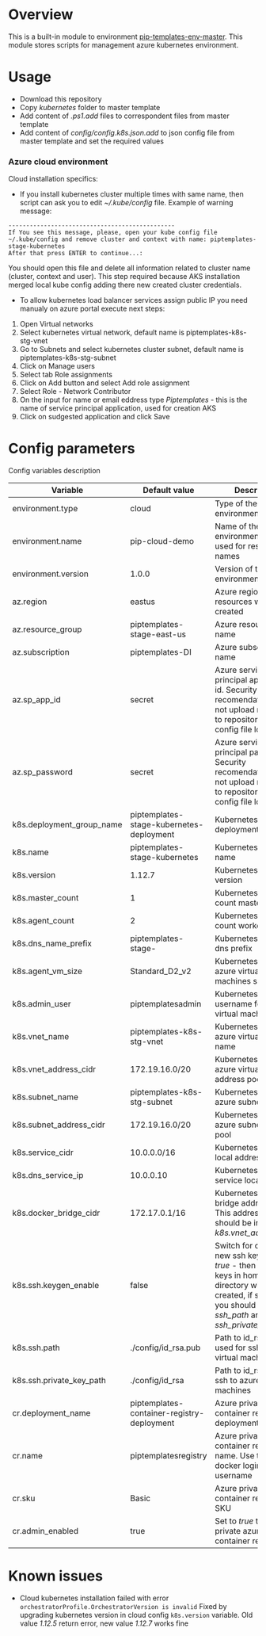 # Overview

This is a built-in module to environment [pip-templates-env-master](https://github.com/pip-templates/pip-templates-env-master). 
This module stores scripts for management azure kubernetes environment.

# Usage

- Download this repository
- Copy *kubernetes* folder to master template
- Add content of *.ps1.add* files to correspondent files from master template
- Add content of *config/config.k8s.json.add* to json config file from master template and set the required values

### Azure cloud environment

Cloud installation specifics:
* If you install kubernetes cluster multiple times with same name, then script can ask you to edit *~/.kube/config* file. Example of warning message:

```
-----------------------------------------------
If You see this message, please, open your kube config file ~/.kube/config and remove cluster and context with name: piptemplates-stage-kubernetes
After that press ENTER to continue...:
```

You should open this file and delete all information related to cluster name (cluster, context and user). This step required because AKS installation merged local kube config adding there new created cluster credentials.

* To allow kubernetes load balancer services assign public IP you need manualy on azure portal execute next steps:
1) Open Virtual networks
2) Select kubernetes virtual network, default name is piptemplates-k8s-stg-vnet 
3) Go to Subnets and select kubernetes cluster subnet, default name is piptemplates-k8s-stg-subnet
4) Click on Manage users
5) Select tab Role assignments
6) Click on Add button and select Add role assignment
7) Select Role - Network Contributor
8) On the input for name or email eddress type *Piptemplates* - this is the name of service principal application, used for creation AKS
9) Click on sudgested application and click Save

# Config parameters

Config variables description

| Variable | Default value | Description |
|----|----|---|
| environment.type | cloud | Type of the environment |
| environment.name | pip-cloud-demo | Name of the environment. Will be used for resources names |
| environment.version | 1.0.0 | Version of the environment |
| az.region | eastus | Azure region where resources will be created |
| az.resource_group | piptemplates-stage-east-us | Azure resource group name |
| az.subscription | piptemplates-DI | Azure subscription name |
| az.sp_app_id | secret | Azure service principal application id. Security recomendation - do not upload real value to repository, store config file localy |
| az.sp_password | secret | Azure service principal password. Security recomendation - do not upload real value to repository, store config file localy |
| k8s.deployment_group_name | piptemplates-stage-kubernetes-deployment | Kubernetes azure deployment name |
| k8s.name | piptemplates-stage-kubernetes | Kubernetes cluster name |
| k8s.version | 1.12.7 | Kubernetes cluster version |
| k8s.master_count | 1 | Kubernetes cluster count master nodes |
| k8s.agent_count | 2 | Kubernetes cluster count worker nodes |
| k8s.dns_name_prefix | piptemplates-stage- | Kubernetes cluster dns prefix |
| k8s.agent_vm_size | Standard_D2_v2 | Kubernetes cluster azure virtual machines size |
| k8s.admin_user | piptemplatesadmin | Kubernetes cluster username for azure virtual machines |
| k8s.vnet_name | piptemplates-k8s-stg-vnet | Kubernetes cluster azure virtual network name |
| k8s.vnet_address_cidr | 172.19.16.0/20 | Kubernetes cluster azure virtual network address pool |
| k8s.subnet_name | piptemplates-k8s-stg-subnet | Kubernetes cluster azure subnet name |
| k8s.subnet_address_cidr | 172.19.16.0/20 | Kubernetes cluster azure subnet address pool |
| k8s.service_cidr | 10.0.0.0/16 | Kubernetes service local address pool |
| k8s.dns_service_ip | 10.0.0.10 | Kubernetes dns service local ip |
| k8s.docker_bridge_cidr | 172.17.0.1/16 | Kubernetes docker bridge address pool. This addresses should be included to *k8s.vnet_address_cidr* |
| k8s.ssh.keygen_enable | false | Switch for creation new ssh keys. If set to *true* - then new ssh keys in home directory will be created, if set to *false* you should set *ssh_path* and *ssh_private_key_path* |
| k8s.ssh.path | ./config/id_rsa.pub | Path to id_rsa.pub used for ssh to azure virtual machines |
| k8s.ssh.private_key_path | ./config/id_rsa | Path to id_rsa used for ssh to azure virtual machines |
| cr.deployment_name | piptemplates-container-registry-deployment | Azure private container registry deployment name |
| cr.name | piptemplatesregistry | Azure private container registry name. Use this for docker login as username |
| cr.sku | Basic | Azure private container registry SKU |
| cr.admin_enabled | true | Set to *true* to create private azure container registry |

# Known issues

* Cloud kubernetes installation failed with error `orchestratorProfile.OrchestratorVersion is invalid`
Fixed by upgrading kubernetes version in cloud config `k8s.version` variable. Old value *1.12.5* return error, new value *1.12.7* works fine
